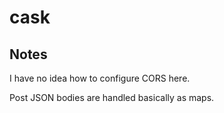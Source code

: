 # cask

## Notes

I have no idea how to configure CORS here.

Post JSON bodies are handled basically as maps. 
